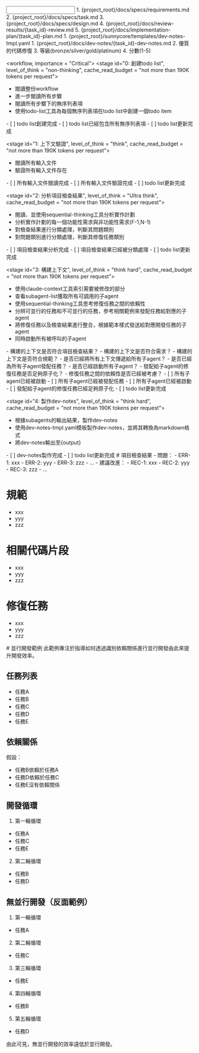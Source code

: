 <input>
  <context>
  1. {project_root}/docs/specs/requirements.md
  2. {project_root}/docs/specs/task.md
  3. {project_root}/docs/specs/design.md
  4. {project_root}/docs/review-results/{task_id}-review.md
  5. {project_root}/docs/implementation-plan/{task_id}-plan.md
  </context>
  <templates>
  1. {project_root}/sunnycore/templates/dev-notes-tmpl.yaml
  </templates>
</input>

<output>
1. {project_root}/docs/dev-notes/{task_id}-dev-notes.md
2. 優質的代碼修復
3. 等級(bronze/silver/gold/platinum)
4. 分數(1-5)
</output>

<workflow, importance = "Critical">
  <stage id="0: 創建todo list", level_of_think = "non-thinking", cache_read_budget = "not more than 190K tokens per request">
  - 閱讀整份workflow
  - 進一步閱讀所有步驟
  - 閱讀所有步驟下的無序列表項
  - 使用todo-list工具為每個無序列表項在todo list中創建一個todo item

  <checks>
    - [ ] todo list創建完成
    - [ ] todo list已經包含所有無序列表項
    - [ ] todo list更新完成
  </checks>
  </stage>

  <stage id="1: 上下文驗證", level_of_think = "think", cache_read_budget = "not more than 190K tokens per request">
  - 閱讀所有輸入文件
  - 驗證所有輸入文件存在
  </stage>

  <checks>
    - [ ] 所有輸入文件閱讀完成
    - [ ] 所有輸入文件驗證完成
    - [ ] todo list更新完成
  </checks>
  </stage>

  <stage id="2: 分析項目檢查結果", level_of_think = "Ultra think", cache_read_budget = "not more than 190K tokens per request">
  - 閱讀、並使用sequential-thinking工具分析實作計劃
  - 分析實作計劃的每一個功能性需求與非功能性需求(F-1,N-1)
  - 對檢查結果進行分類處理，判斷其問題類別
  - 對問題類別進行分類處理，判斷其修復任務類別
  </stage>

  <checks>
    - [ ] 項目檢查結果分析完成
    - [ ] 項目檢查結果已經被分類處理
    - [ ] todo list更新完成
  </checks>
  </stage>

  <stage id="3: 構建上下文", level_of_think = "think hard", cache_read_budget = "not more than 190K tokens per request">
  - 使用claude-context工具索引需要被修改的部分
  - 查看subagent-list獲取所有可調用的子agent
  - 使用sequential-thinking工具思考修復任務之間的依賴性
  - 分辨可並行的任務和不可並行的任務，參考相關範例來發配任務給對應的子agent
  - 將修復任務以及檢查結果進行整合，根據範本樣式發送給對應開發任務的子agent
  - 同時啟動所有被呼叫的子agent

  <questions>
    - 構建的上下文是否符合項目檢查結果？
    - 構建的上下文是否符合需求？
    - 構建的上下文是否符合規範？
    - 是否已經將所有上下文傳遞給所有子agent？
    - 是否已經為所有子agent發配任務？
    - 是否已經啟動所有子agent？
    - 發配給子agent的修復任務是否足夠原子化？
    - 修復任務之間的依賴性是否已經被考慮？
  </questions>
  
  <checks>
    - [ ] 所有子agent已經被啟動
    - [ ] 所有子agent已經被發配任務
    - [ ] 所有子agent已經被啟動
    - [ ] 發配給子agent的修復任務已經足夠原子化
    - [ ] todo list更新完成
  </checks>
  </stage>

  <stage id="4: 製作dev-notes", level_of_think = "think hard", cache_read_budget = "not more than 190K tokens per request">
  - 根據subagents的輸出結果，製作dev-notes
  - 使用dev-notes-tmpl.yaml模板製作dev-notes，並將其轉換為markdown格式
  - 將dev-notes輸出至{output}
  </stage>

  <checks>
    - [ ] dev-notes製作完成
    - [ ] todo list更新完成
  </checks>
  </stage>
</workflow>

<examples>
# 項目檢查結果
- 問題：
  - ERR-1: xxx
  - ERR-2: yyy
  - ERR-3: zzz
  - ...
- 建議改進：
  - REC-1: xxx
  - REC-2: yyy
  - REC-3: zzz
  - ...

# 規範
- xxx
- yyy
- zzz

# 相關代碼片段
- xxx
- yyy
- zzz

# 修復任務
- xxx
- yyy
- zzz
</examples>

<example>
# 並行開發範例
此範例專注於指導如何透過識別依賴關係進行並行開發由此來提升開發效率。

## 任務列表
- 任務A
- 任務B
- 任務C
- 任務D
- 任務E

## 依賴關係
假設：
- 任務B依賴於任務A
- 任務D依賴於任務C
- 任務E沒有依賴關係

## 開發循環
1. 第一輪循環
  - 任務A
  - 任務C
  - 任務E
2. 第二輪循環
  - 任務B
  - 任務D

## 無並行開發（反面範例）
1. 第一輪循環
  - 任務A
2. 第二輪循環
  - 任務C
3. 第三輪循環
  - 任務E
4. 第四輪循環
  - 任務B
5. 第五輪循環
  - 任務D

由此可見，無並行開發的效率遠低於並行開發。
</example>